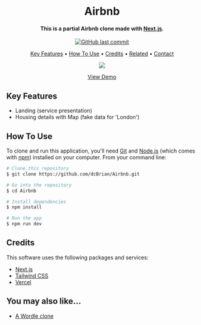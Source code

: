 <h1 align="center">
  <br>
  Airbnb
  <br>
</h1>

<h4 align="center">This is a partial Airbnb clone made with <a href="https://nextjs.org/" target="_blank">Next.js</a>.<br>
</h4>

<p align="center">
    <a href="https://github.com/dcBrian/Airbnb/commits/main">
    <img src="https://img.shields.io/github/last-commit/dcBrian/airbnb?style=flat-square"
         alt="GitHub last commit">
</p>

<p align="center">
  <a href="#key-features">Key Features</a> •
  <a href="#how-to-use">How To Use</a> •
  <a href="#credits">Credits</a> •
  <a href="#you-may-also-like">Related</a> •
  <a href="#contact">Contact</a>
</p>

<p align="center">
  <a href="https://airbnb-two-sigma.vercel.app/">
  <img src="/images/airbnb.gif?raw=true"/>
  </a>
</p>

<p align="center">
  <a href="https://airbnb-two-sigma.vercel.app/">View Demo</a>
</p>

## Key Features

* Landing (service presentation)
* Housing details with Map (fake data for 'London')

## How To Use

To clone and run this application, you'll need [Git](https://git-scm.com) and [Node.js](https://nodejs.org/en/download/) (which comes with [npm](http://npmjs.com)) installed on your computer. From your command line:

```bash
# Clone this repository
$ git clone https://github.com/dcBrian/Airbnb.git

# Go into the repository
$ cd Airbnb

# Install dependencies
$ npm install

# Run the app
$ npm run dev
```

## Credits

This software uses the following packages and services:

- [Next.js](https://nextjs.org/)
- [Tailwind CSS](https://tailwindcss.com/)
- [Vercel](https://vercel.com/)

## You may also like...

- [A Wordle clone](https://github.com/dcBrian/wordle)
